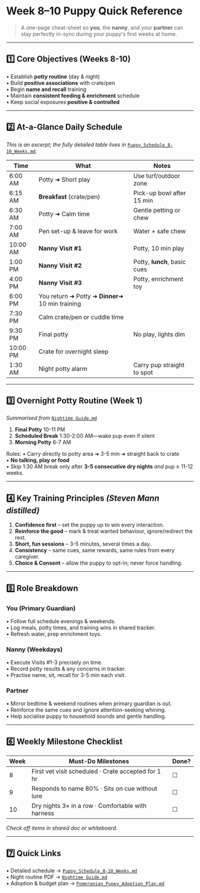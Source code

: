 # Week 8–10 Puppy Quick Reference

> A one-page cheat-sheet so **you**, the **nanny**, and your **partner** can stay perfectly in-sync during your puppy's first weeks at home.

---

## 1️⃣ Core Objectives (Weeks 8-10)
• Establish **potty routine** (day & night)  
• Build **positive associations** with crate/pen  
• Begin **name and recall** training  
• Maintain **consistent feeding & enrichment** schedule  
• Keep social exposures **positive & controlled**

---

## 2️⃣ At-a-Glance Daily Schedule

_This is an excerpt; the fully detailed table lives in_ [`Puppy_Schedule_8-10_Weeks.md`](Puppy_Schedule_8-10_Weeks.md).

| Time | What | Notes |
|------|------|-------|
| 6:00 AM | Potty ➜ Short play | Use turf/outdoor zone |
| 6:15 AM | **Breakfast** (crate/pen) | Pick-up bowl after 15 min |
| 6:30 AM | Potty ➜ Calm time | Gentle petting or chew |
| 7:00 AM | Pen set-up & leave for work | Water + safe chew |
| 10:00 AM | **Nanny Visit #1** | Potty, 10 min play |
| 1:00 PM | **Nanny Visit #2** | Potty, **lunch**, basic cues |
| 4:00 PM | **Nanny Visit #3** | Potty, enrichment toy |
| 6:00 PM | You return ➜ Potty ➜ **Dinner**➜ 10 min training |
| 7:30 PM | Calm crate/pen or cuddle time |  |
| 9:30 PM | Final potty | No play, lights dim |
| 10:00 PM | Crate for overnight sleep |  |
| 1:30 AM | Night potty alarm | Carry pup straight to spot |

---

## 3️⃣ Overnight Potty Routine (Week 1)
_Summarised from_ [`Nightime Guide.md`](Nightime%20Guide.md)

1. **Final Potty** 10-11 PM  
2. **Scheduled Break** 1:30-2:00 AM—wake pup even if silent  
3. **Morning Potty** 6-7 AM  

Rules:
• Carry directly to potty area ➜ 3-5 min ➜ straight back to crate  
• **No talking, play or food**  
• Skip 1:30 AM break only after **3-5 consecutive dry nights** _and_ pup ≥ 11-12 weeks.

---

## 4️⃣ Key Training Principles _(Steven Mann distilled)_
1. **Confidence first** – set the puppy up to win every interaction.  
2. **Reinforce the good** – mark & treat wanted behaviour, ignore/redirect the rest.  
3. **Short, fun sessions** – 3-5 minutes, several times a day.  
4. **Consistency** – same cues, same rewards, same rules from every caregiver.  
5. **Choice & Consent** – allow the puppy to opt-in; never force handling.  

---

## 5️⃣ Role Breakdown

### You (Primary Guardian)
• Follow full schedule evenings & weekends.  
• Log meals, potty times, and training wins in shared tracker.  
• Refresh water, prep enrichment toys.  

### Nanny (Weekdays)
• Execute Visits #1-3 precisely on time.  
• Record potty results & any concerns in tracker.  
• Practise name, sit, recall for 3-5 min each visit.

### Partner
• Mirror bedtime & weekend routines when primary guardian is out.  
• Reinforce the same cues and ignore attention-seeking whining.  
• Help socialise puppy to household sounds and gentle handling.

---

## 6️⃣ Weekly Milestone Checklist

| Week | Must-Do Milestones | Done? |
|------|--------------------|-------|
| 8 | First vet visit scheduled · Crate accepted for 1 hr | ☐ |
| 9 | Responds to name 80% · Sits on cue without lure | ☐ |
| 10 | Dry nights 3× in a row · Comfortable with harness | ☐ |

_Check off items in shared doc or whiteboard._

---

## 7️⃣ Quick Links
• Detailed schedule → [`Puppy_Schedule_8-10_Weeks.md`](Puppy_Schedule_8-10_Weeks.md)  
• Night routine PDF → [`Nightime Guide.md`](Nightime%20Guide.md)  
• Adoption & budget plan → [`Pomeranian_Puppy_Adoption_Plan.md`](Pomeranian_Puppy_Adoption_Plan.md)